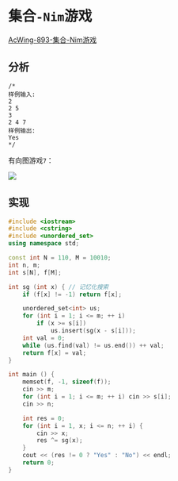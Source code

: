 # 集合`-Nim`游戏

[AcWing-893-集合-Nim游戏](https://www.acwing.com/solution/AcWing/content/3929/)

## 分析

```
/* 
样例输入:
2
2 5
3
2 4 7
样例输出:
Yes
*/
```

有向图游戏`7`：

![](/img/0055.bmp)

## 实现

```cpp
#include <iostream>
#include <cstring>
#include <unordered_set>
using namespace std;

const int N = 110, M = 10010;
int n, m;
int s[N], f[M];

int sg (int x) { // 记忆化搜索
    if (f[x] != -1) return f[x];

    unordered_set<int> us;
    for (int i = 1; i <= m; ++ i)
        if (x >= s[i])
            us.insert(sg(x - s[i]));
    int val = 0;
    while (us.find(val) != us.end()) ++ val;
    return f[x] = val;
}

int main () {
    memset(f, -1, sizeof(f));
    cin >> m;
    for (int i = 1; i <= m; ++ i) cin >> s[i];
    cin >> n;

    int res = 0;
    for (int i = 1, x; i <= n; ++ i) {
        cin >> x;
        res ^= sg(x);
    }
    cout << (res != 0 ? "Yes" : "No") << endl;
    return 0;
}
```

